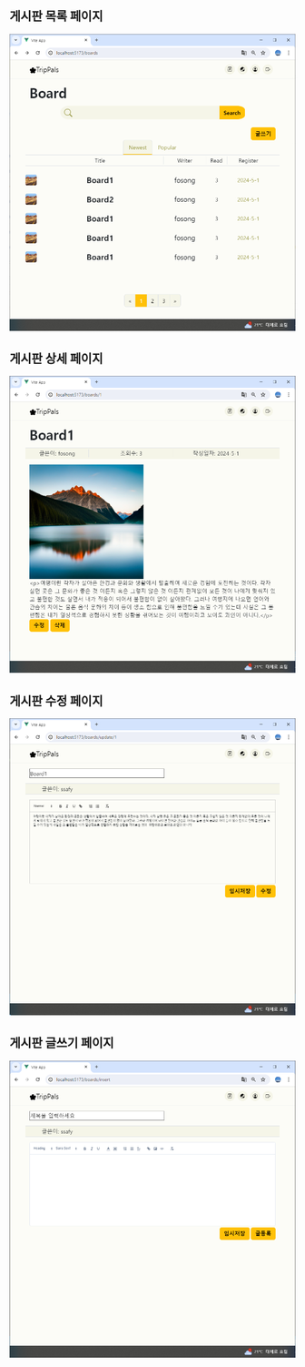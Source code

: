 ## 게시판 목록 페이지
![image](./readmeImage/boardList.png)
## 게시판 상세 페이지
![image](./readmeImage/boardDetail.png)
## 게시판 수정 페이지
![image](./readmeImage/boardUpdate.png)
## 게시판 글쓰기 페이지
![image](./readmeImage/boardInsert.png)
